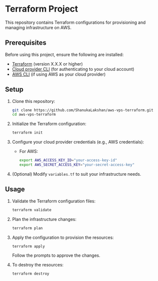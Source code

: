 # Terraform Project

This repository contains Terraform configurations for provisioning and managing infrastructure on AWS.

## Prerequisites

Before using this project, ensure the following are installed:

- [Terraform](https://www.terraform.io/downloads.html) (version X.X.X or higher)
- [Cloud provider CLI](https://cloud-provider-cli-link) (for authenticating to your cloud account)
- [AWS CLI](https://aws.amazon.com/cli/) (if using AWS as your cloud provider)

## Setup

1. Clone this repository:

    ```bash
    git clone https://github.com/ShanukaLakshan/aws-vps-terraform.git
    cd aws-vps-terraform
    ```

2. Initialize the Terraform configuration:

    ```bash
    terraform init
    ```

3. Configure your cloud provider credentials (e.g., AWS credentials):

    - For AWS:

      ```bash
      export AWS_ACCESS_KEY_ID="your-access-key-id"
      export AWS_SECRET_ACCESS_KEY="your-secret-access-key"
      ```

4. (Optional) Modify `variables.tf` to suit your infrastructure needs.

## Usage

1. Validate the Terraform configuration files:

    ```bash
    terraform validate
    ```

2. Plan the infrastructure changes:

    ```bash
    terraform plan
    ```

3. Apply the configuration to provision the resources:

    ```bash
    terraform apply
    ```

    Follow the prompts to approve the changes.

4. To destroy the resources:

    ```bash
    terraform destroy
    ```
